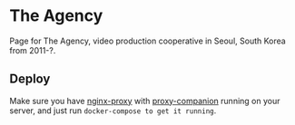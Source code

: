 # The Agency

Page for The Agency, video production cooperative in Seoul, South Korea from 2011-?.

## Deploy

Make sure you have [nginx-proxy]() with [proxy-companion]() running on your server, and just run `docker-compose to get it running`.
